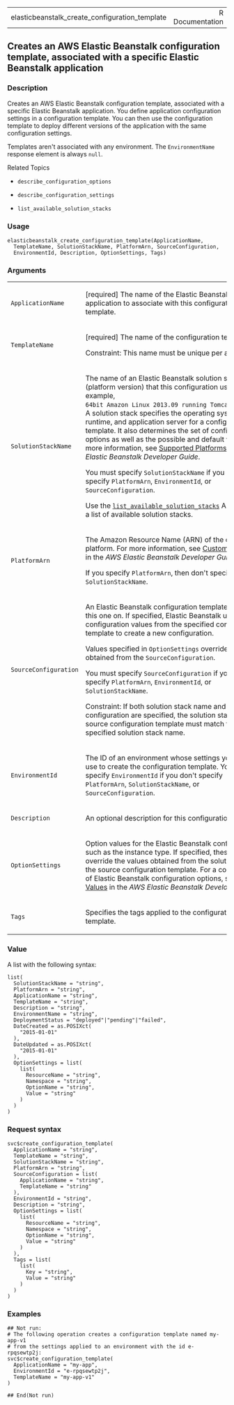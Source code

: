 <table style="width: 100%;">
<tbody>
<tr class="odd">
<td>elasticbeanstalk_create_configuration_template</td>
<td style="text-align: right;">R Documentation</td>
</tr>
</tbody>
</table>

## Creates an AWS Elastic Beanstalk configuration template, associated with a specific Elastic Beanstalk application

### Description

Creates an AWS Elastic Beanstalk configuration template, associated with
a specific Elastic Beanstalk application. You define application
configuration settings in a configuration template. You can then use the
configuration template to deploy different versions of the application
with the same configuration settings.

Templates aren't associated with any environment. The `EnvironmentName`
response element is always `null`.

Related Topics

-   `describe_configuration_options`

-   `describe_configuration_settings`

-   `list_available_solution_stacks`

### Usage

    elasticbeanstalk_create_configuration_template(ApplicationName,
      TemplateName, SolutionStackName, PlatformArn, SourceConfiguration,
      EnvironmentId, Description, OptionSettings, Tags)

### Arguments

<table>
<colgroup>
<col style="width: 35%" />
<col style="width: 65%" />
</colgroup>
<tbody>
<tr class="odd">
<td><code
id="elasticbeanstalk_create_configuration_template_:_ApplicationName">ApplicationName</code></td>
<td><p>[required] The name of the Elastic Beanstalk application to
associate with this configuration template.</p></td>
</tr>
<tr class="even">
<td><code
id="elasticbeanstalk_create_configuration_template_:_TemplateName">TemplateName</code></td>
<td><p>[required] The name of the configuration template.</p>
<p>Constraint: This name must be unique per application.</p></td>
</tr>
<tr class="odd">
<td><code
id="elasticbeanstalk_create_configuration_template_:_SolutionStackName">SolutionStackName</code></td>
<td><p>The name of an Elastic Beanstalk solution stack (platform
version) that this configuration uses. For example, <code
style="white-space: pre;">⁠64bit Amazon Linux 2013.09 running Tomcat 7 Java 7⁠</code>.
A solution stack specifies the operating system, runtime, and
application server for a configuration template. It also determines the
set of configuration options as well as the possible and default values.
For more information, see <a
href="https://docs.aws.amazon.com/elasticbeanstalk/latest/dg/concepts.platforms.html">Supported
Platforms</a> in the <em>AWS Elastic Beanstalk Developer Guide</em>.</p>
<p>You must specify <code>SolutionStackName</code> if you don't specify
<code>PlatformArn</code>, <code>EnvironmentId</code>, or
<code>SourceConfiguration</code>.</p>
<p>Use the <a
href="https://docs.aws.amazon.com/elasticbeanstalk/latest/api/API_ListAvailableSolutionStacks.html"><code>list_available_solution_stacks</code></a>
API to obtain a list of available solution stacks.</p></td>
</tr>
<tr class="even">
<td><code
id="elasticbeanstalk_create_configuration_template_:_PlatformArn">PlatformArn</code></td>
<td><p>The Amazon Resource Name (ARN) of the custom platform. For more
information, see <a
href="https://docs.aws.amazon.com/elasticbeanstalk/latest/dg/custom-platforms.html">Custom
Platforms</a> in the <em>AWS Elastic Beanstalk Developer Guide</em>.</p>
<p>If you specify <code>PlatformArn</code>, then don't specify
<code>SolutionStackName</code>.</p></td>
</tr>
<tr class="odd">
<td><code
id="elasticbeanstalk_create_configuration_template_:_SourceConfiguration">SourceConfiguration</code></td>
<td><p>An Elastic Beanstalk configuration template to base this one on.
If specified, Elastic Beanstalk uses the configuration values from the
specified configuration template to create a new configuration.</p>
<p>Values specified in <code>OptionSettings</code> override any values
obtained from the <code>SourceConfiguration</code>.</p>
<p>You must specify <code>SourceConfiguration</code> if you don't
specify <code>PlatformArn</code>, <code>EnvironmentId</code>, or
<code>SolutionStackName</code>.</p>
<p>Constraint: If both solution stack name and source configuration are
specified, the solution stack of the source configuration template must
match the specified solution stack name.</p></td>
</tr>
<tr class="even">
<td><code
id="elasticbeanstalk_create_configuration_template_:_EnvironmentId">EnvironmentId</code></td>
<td><p>The ID of an environment whose settings you want to use to create
the configuration template. You must specify <code>EnvironmentId</code>
if you don't specify <code>PlatformArn</code>,
<code>SolutionStackName</code>, or
<code>SourceConfiguration</code>.</p></td>
</tr>
<tr class="odd">
<td><code
id="elasticbeanstalk_create_configuration_template_:_Description">Description</code></td>
<td><p>An optional description for this configuration.</p></td>
</tr>
<tr class="even">
<td><code
id="elasticbeanstalk_create_configuration_template_:_OptionSettings">OptionSettings</code></td>
<td><p>Option values for the Elastic Beanstalk configuration, such as
the instance type. If specified, these values override the values
obtained from the solution stack or the source configuration template.
For a complete list of Elastic Beanstalk configuration options, see <a
href="https://docs.aws.amazon.com/elasticbeanstalk/latest/dg/command-options.html">Option
Values</a> in the <em>AWS Elastic Beanstalk Developer
Guide</em>.</p></td>
</tr>
<tr class="odd">
<td><code
id="elasticbeanstalk_create_configuration_template_:_Tags">Tags</code></td>
<td><p>Specifies the tags applied to the configuration
template.</p></td>
</tr>
</tbody>
</table>

### Value

A list with the following syntax:

    list(
      SolutionStackName = "string",
      PlatformArn = "string",
      ApplicationName = "string",
      TemplateName = "string",
      Description = "string",
      EnvironmentName = "string",
      DeploymentStatus = "deployed"|"pending"|"failed",
      DateCreated = as.POSIXct(
        "2015-01-01"
      ),
      DateUpdated = as.POSIXct(
        "2015-01-01"
      ),
      OptionSettings = list(
        list(
          ResourceName = "string",
          Namespace = "string",
          OptionName = "string",
          Value = "string"
        )
      )
    )

### Request syntax

    svc$create_configuration_template(
      ApplicationName = "string",
      TemplateName = "string",
      SolutionStackName = "string",
      PlatformArn = "string",
      SourceConfiguration = list(
        ApplicationName = "string",
        TemplateName = "string"
      ),
      EnvironmentId = "string",
      Description = "string",
      OptionSettings = list(
        list(
          ResourceName = "string",
          Namespace = "string",
          OptionName = "string",
          Value = "string"
        )
      ),
      Tags = list(
        list(
          Key = "string",
          Value = "string"
        )
      )
    )

### Examples

    ## Not run: 
    # The following operation creates a configuration template named my-app-v1
    # from the settings applied to an environment with the id e-rpqsewtp2j:
    svc$create_configuration_template(
      ApplicationName = "my-app",
      EnvironmentId = "e-rpqsewtp2j",
      TemplateName = "my-app-v1"
    )

    ## End(Not run)
